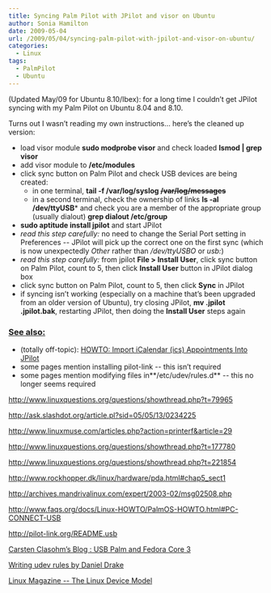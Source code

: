 ```yaml
---
title: Syncing Palm Pilot with JPilot and visor on Ubuntu
author: Sonia Hamilton
date: 2009-05-04
url: /2009/05/04/syncing-palm-pilot-with-jpilot-and-visor-on-ubuntu/
categories:
  - Linux
tags:
  - PalmPilot
  - Ubuntu
---
```

(Updated May/09 for Ubuntu 8.10/Ibex): for a long time I couldn&#8217;t get JPilot syncing with my Palm Pilot on Ubuntu 8.04 and 8.10.

<!--more-->

Turns out I wasn&#8217;t reading my own instructions&#8230; here&#8217;s the cleaned up version:

  * load visor module **sudo modprobe visor** and check loaded **lsmod | grep visor**
  * add visor module to **/etc/modules**
  * click sync button on Palm Pilot and check USB devices are being created: 
      * in one terminal, **tail -f /var/log/syslog <s>/var/log/messages</s>**
      * in a second terminal, check the ownership of links **ls -al /dev/ttyUSB*** and check you are a member of the appropriate group (usually dialout) **grep dialout /etc/group**
  * **sudo aptitude install jpilot** and start JPilot
  * *read this step carefully:* no need to change the Serial Port setting in Preferences -- JPilot will pick up the correct one on the first sync (which is now unexpectedly *Other* rather than */dev/ttyUSBO* or *usb:*)
  * *read this step carefully:* from jpilot **File > Install User**, click sync button on Palm Pilot, count to 5, then click **Install User** button in JPilot dialog box
  * click sync button on Palm Pilot, count to 5, then click **Sync** in JPilot
  * if syncing isn&#8217;t working (especially on a machine that&#8217;s been upgraded from an older version of Ubuntu), try closing JPilot, **mv .jpilot .jpilot.bak**, restarting JPilot, then doing the **Install User** steps again

### <span style="text-decoration: underline;">See also:</span>

  * (totally off-topic): [HOWTO: Import iCalendar (ics) Appointments Into JPilot][1]
  * some pages mention installing pilot-link -- this isn&#8217;t required
  * some pages mention modifying files in**/etc/udev/rules.d** -- this no longer seems required

<http://www.linuxquestions.org/questions/showthread.php?t=79965>

<http://ask.slashdot.org/article.pl?sid=05/05/13/0234225>

<http://www.linuxmuse.com/articles.php?action=printerf&article=29>

<http://www.linuxquestions.org/questions/showthread.php?t=177780>

<http://www.linuxquestions.org/questions/showthread.php?t=221854>

<http://www.rockhopper.dk/linux/hardware/pda.html#chap5_sect1>

<http://archives.mandrivalinux.com/expert/2003-02/msg02508.php>

<http://www.faqs.org/docs/Linux-HOWTO/PalmOS-HOWTO.html#PC-CONNECT-USB>

<http://pilot-link.org/README.usb>

[Carsten Clasohm&#8217;s Blog : USB Palm and Fedora Core 3][2]

[Writing udev rules by Daniel Drake][3]

[Linux Magazine -- The Linux Device Model][4]

 [1]: http://www.computechgroup.com/?p=381
 [2]: http://www.clasohm.com/blog/one-entry?entry%5fid=12096
 [3]: http://www.reactivated.net/writing_udev_rules.html
 [4]: http://www.linux-mag.com/id/2617
